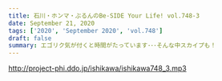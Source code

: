 ```yaml
---
title: 石川・ホンマ・ぶるんのBe-SIDE Your Life! vol.748-3
date: September 21, 2020
tags: ['2020', 'September 2020', 'vol.748']
draft: false
summary: エゴリク気が付くと時間がたっています･･･そんな中スカイプも！
---
```


http://project-phi.ddo.jp/ishikawa/ishikawa748_3.mp3
